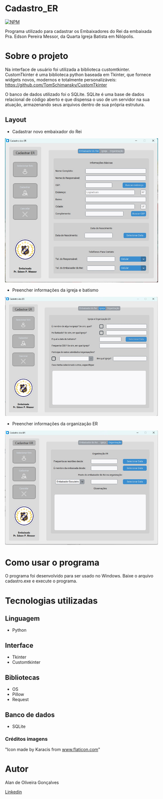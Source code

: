 # Cadastro_ER

[![NPM](https://img.shields.io/npm/l/react)](https://github.com/Alan-oliveir/Cadastro_ER/blob/main/LICENSE)

Programa utilizado para cadastrar os Embaixadores do Rei da embaixada Pra. Edson Pereira Messor, da Quarta Igreja Batista em Nilópolis.

# Sobre o projeto

Na interface de usuário foi utilizada a biblioteca customtkinter. CustomTkinter é uma biblioteca python baseada em Tkinter, que fornece widgets novos, modernos e totalmente personalizáveis: <https://github.com/TomSchimansky/CustomTkinter>

O banco de dados utilizado foi o SQLite. SQLite é uma base de dados relacional de código aberto e que dispensa o uso de um servidor na sua atuação, armazenando seus arquivos dentro de sua própria estrutura.

## Layout 

- Cadastrar novo embaixador do Rei

![Windows](https://github.com/Alan-oliveir/Cadastro_ER/blob/main/Screenshots/Captura%20de%20Tela%20-%201.jpg)

- Preencher informações da igreja e batismo

![windows](https://github.com/Alan-oliveir/Cadastro_ER/blob/main/Screenshots/Captura%20de%20Tela%20-%202.jpg)

- Preencher informações da organização ER

![windows](https://github.com/Alan-oliveir/Cadastro_ER/blob/main/Screenshots/Captura%20de%20Tela%20-%203.jpg)

# Como usar o programa

O programa foi desenvolvido para ser usado no Windows. Baixe o arquivo cadastro.exe e execute o programa.

# Tecnologias utilizadas
## Linguagem
- Python

## Interface
- Tkinter
- Customtkinter

## Bibliotecas
- OS
- Pillow
- Request

## Banco de dados
- SQLite

### Créditos imagens

"Icon made by Karacis from www.flaticon.com"

# Autor

Alan de Oliveira Gonçalves

[Linkedin](www.linkedin.com/in/alan-de-oliveira-gonçalves-207549258)
